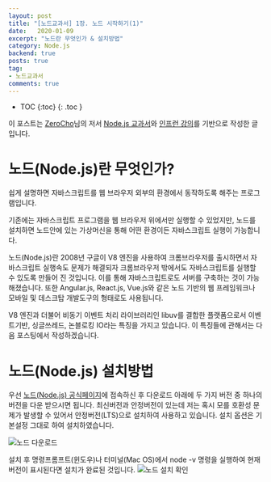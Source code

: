 ```yaml
---
layout: post
title: "[노드교과서] 1장. 노드 시작하기(1)"
date:   2020-01-09
excerpt: "노드란 무엇인가 & 설치방법"
category: Node.js
backend: true
posts: true
tag:
- 노드교과서
comments: true
---
```

* TOC
{:toc}
{: .toc }

<div class="center">
    이 포스트는 <a href="https://www.zerocho.com" target="_blank">ZeroCho</a>님의 저서 <a href="https://www.zerocho.com/books" target="_blank">Node.js 교과서</a>와 <a href="https://www.inflearn.com/course/node-js-교과서" target="_blank">인프런 강의</a>를 기반으로 작성한 글입니다.
</div>


# 노드(Node.js)란 무엇인가?
쉽게 설명하면 자바스크립트를 웹 브라우저 외부의 환경에서 동작하도록 해주는 프로그램입니다.

기존에는 자바스크립트 프로그램을 웹 브라우저 위에서만 실행할 수 있었지만, 노드를 설치하면 노드안에 있는 가상머신을 통해 어떤 환경이든 자바스크립트 실행이 가능합니다.

노드(Node.js)란 2008년 구글이 V8 엔진을 사용하여 크롬브라우저를 출시하면서 자바스크립트 실행속도 문제가 해결되자 크롬브라우저 밖에서도 자바스크립트를 실행할 수 있도록 만들어 진 것입니다. 이를 통해 자바스크립트로도 서버를 구축하는 것이 가능해졌습니다. 또한 Angular.js, React.js, Vue.js와 같은 노드 기반의 웹 프레임워크나 모바일 및 데스크탑 개발도구의 형태로도 사용됩니다.  

V8 엔진과 더불어 비동기 이벤트 처리 라이브러리인 libuv를 결합한 플랫폼으로서 이벤트기반, 싱글쓰레드, 논블로킹 IO라는 특징을 가지고 있습니다. 이 특징들에 관해서는 다음 포스팅에서 작성하겠습니다.  

# 노드(Node.js) 설치방법
우선 [노드(Node.js) 공식페이지](https://nodejs.org/ko/)에 접속하신 후 다운로드 아래에 두 가지 버전 중 하나의 버전을 다운 받으시면 됩니다.
최신버전과 안정버전이 있는데 저는 혹시 모를 호환성 문제가 발생할 수 있어서 안정버전(LTS)으로 설치하여 사용하고 있습니다. 설치 옵션은 기본설정 그대로 하여 설치하였습니다.

![노드 다운로드](https://user-images.githubusercontent.com/51772104/72198662-419ed380-3474-11ea-95ec-830359556446.png)


설치 후 명령프롬프트(윈도우)나 터미널(Mac OS)에서 node -v 명령을 실행하여 현재 버전이 표시된다면 설치가 완료된 것입니다.
![노드 설치 확인](https://user-images.githubusercontent.com/51772104/72198712-b540e080-3474-11ea-94bc-657cf058a2f0.png)
